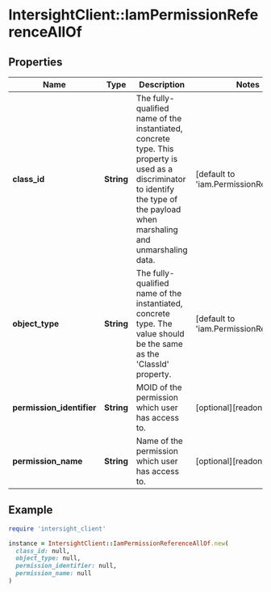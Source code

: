 # IntersightClient::IamPermissionReferenceAllOf

## Properties

| Name | Type | Description | Notes |
| ---- | ---- | ----------- | ----- |
| **class_id** | **String** | The fully-qualified name of the instantiated, concrete type. This property is used as a discriminator to identify the type of the payload when marshaling and unmarshaling data. | [default to &#39;iam.PermissionReference&#39;] |
| **object_type** | **String** | The fully-qualified name of the instantiated, concrete type. The value should be the same as the &#39;ClassId&#39; property. | [default to &#39;iam.PermissionReference&#39;] |
| **permission_identifier** | **String** | MOID of the permission which user has access to. | [optional][readonly] |
| **permission_name** | **String** | Name of the permission which user has access to. | [optional][readonly] |

## Example

```ruby
require 'intersight_client'

instance = IntersightClient::IamPermissionReferenceAllOf.new(
  class_id: null,
  object_type: null,
  permission_identifier: null,
  permission_name: null
)
```

